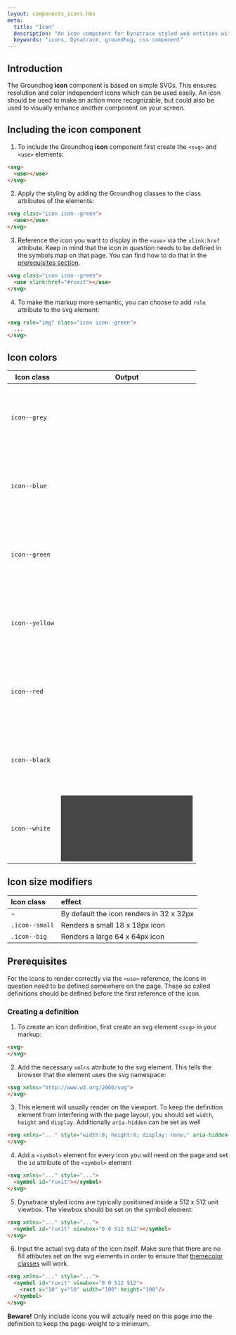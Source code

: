 ```yaml
---
layout: components_icons.hbs
meta:
  title: "Icon"
  description: "An icon component for Dynatrace styled web entities with css and markup examples."
  keywords: "icons, Dynatrace, groundhog, css component"
---
```


## Introduction
The Groundhog **icon** component is based on simple SVGs. This ensures resolution and color independent icons which can be used easily. An icon should be used to make an action more recognizable, but could also be used to visually enhance another component on your screen.

## Including the icon component
1. To include the Groundhog **icon** component first create the `<svg>` and `<use>` elements:
```html
<svg>
  <use></use>
</svg>
```
2. Apply the styling by adding the Groundhog classes to the class attributes of the elements:
```html
<svg class="icon icon--green">
  <use></use>
</svg>
```
3. Reference the icon you want to display in the `<use>` via the `xlink:href` attribute. Keep in mind that the icon in question needs to be defined in the symbols map on that page. You can find how to do that in the [prerequisites section][prerequisites].
```html
<svg class="icon icon--green">
  <use xlink:href="#ruxit"></use>
</svg>
```
4. To make the markup more semantic, you can choose to add `role` attribute to the svg element:
```html
<svg role="img" class="icon icon--green">
  ...
</svg>
```

## Icon colors

| Icon class | Output |
|------------|--------|
| `icon--grey` | <svg role="img" class="icon icon--grey"><use xlink:href="#ruxit"></use></svg> |
| `icon--blue` | <svg role="img" class="icon icon--blue"><use xlink:href="#ruxit"></use></svg> |
| `icon--green` | <svg role="img" class="icon icon--green"><use xlink:href="#ruxit"></use></svg> |
| `icon--yellow` | <svg role="img" class="icon icon--yellow"><use xlink:href="#ruxit"></use></svg> |
| `icon--red` | <svg role="img" class="icon icon--red"><use xlink:href="#ruxit"></use></svg> |
| `icon--black` | <svg role="img" class="icon icon--black"><use xlink:href="#ruxit"></use></svg> |
| `icon--white` | <svg role="img" class="icon icon--white" style="background-color: #454546"><use xlink:href="#ruxit"></use></svg> |


## Icon size modifiers

| Icon class | effect |
| :------------- | :------------- |
| - | By default the icon renders in 32 x 32px |
| `.icon--small` | Renders a small 18 x 18px icon |
| `.icon--big` | Renders a large 64 x 64px icon |


## Prerequisites

For the icons to render correctly via the `<use>` reference, the icons in question need to be defined somewhere on the page. These so called definitions should be defined before the first reference of the icon.

### Creating a definition
1. To create an icon definition, first create an svg element `<svg>` in your markup:
```html
<svg>
</svg>
```
2. Add the necessary `xmlns` attribute to the svg element. This tells the browser that the element uses the svg namespace:
```html
<svg xmlns="http://www.w3.org/2000/svg">
</svg>
```
3. This element will usually render on the viewport. To keep the definition element from interfering with the page layout, you should set `width`, `height` and `display`. Additionally `aria-hidden` can be set as well
```html
<svg xmlns="..." style="width:0; height:0; display: none;" aria-hidden="true">
</svg>
```
4. Add a `<symbol>` element for every icon you will need on the page and set the `id` attribute of the `<symbol>` element
```html
<svg xmlns="..." style="...">
  <symbol id="ruxit"></symbol>
</svg>
```
5. Dynatrace styled icons are typically positioned inside a 512 x 512 unit viewbox. The viewbox should be set on the symbol element:
```html
<svg xmlns="..." style="...">
  <symbol id="ruxit" viewbox="0 0 512 512"></symbol>
</svg>
```
6. Input the actual svg data of the icon itself. Make sure that there are no fill attibutes set on the svg elements in order to ensure that [themecolor classes][iconcolors] will work.
```html
<svg xmlns="..." style="...">
  <symbol id="ruxit" viewbox="0 0 512 512">
    <rect x="10" y="10" width="100" height="100"/>
  </symbol>
</svg>
```

**Beware!** Only include icons you will actually need on this page into the definition to keep the page-weight to a minimum.

[prerequisites]: #prerequisites
[iconcolors]: #icon-colors
